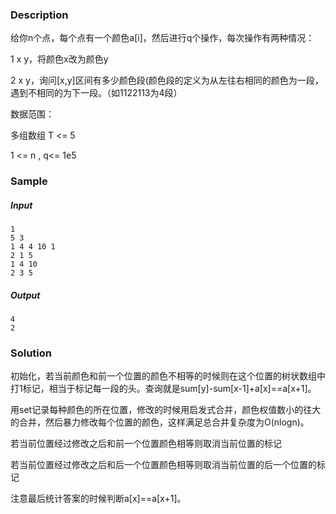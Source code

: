 ### Description

给你n个点，每个点有一个颜色a[i]，然后进行q个操作，每次操作有两种情况：

1 x y，将颜色x改为颜色y

2 x y，询问[x,y]区间有多少颜色段(颜色段的定义为从左往右相同的颜色为一段，遇到不相同的为下一段。（如1122113为4段）

数据范围：

多组数组 T <= 5

1 <= n , q<= 1e5

### Sample

##### Input

```
1
5 3
1 4 4 10 1
2 1 5 
1 4 10
2 3 5
```

##### Output

```
4
2
```

### Solution

初始化，若当前颜色和前一个位置的颜色不相等的时候则在这个位置的树状数组中打1标记，相当于标记每一段的头。查询就是sum[y]-sum[x-1]+a[x]==a[x+1]。

用set记录每种颜色的所在位置，修改的时候用启发式合并，颜色权值数小的往大的合并，然后暴力修改每个位置的颜色，这样满足总合并复杂度为O(nlogn)。

若当前位置经过修改之后和前一个位置颜色相等则取消当前位置的标记

若当前位置经过修改之后和后一个位置颜色相等则取消当前位置的后一个位置的标记

注意最后统计答案的时候判断a[x]==a[x+1]。
